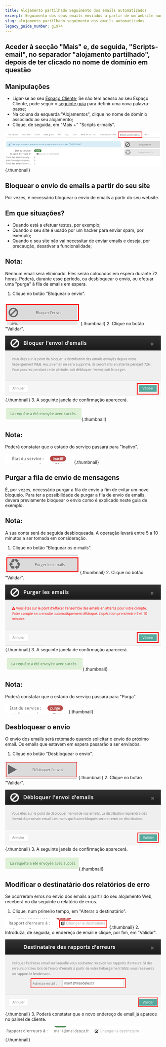 ```yaml
---
title: Alojamento partilhado Seguimento dos emails automatizados
excerpt: Seguimento dos seus emails enviados a partir de um website num alojamento partilhado OVH
slug: alojamento_partilhado_seguimento_dos_emails_automatizados
legacy_guide_number: g1974
---
```



## Aceder à secção "Mais" e, de seguida, "Scripts-email", no separador "alojamento partilhado", depois de ter clicado no nome de domínio em questão

## Manipulações

- Ligar-se ao seu [Espaço Cliente](https://www.ovh.com/manager/web/login/);
Se não tem acesso ao seu Espaço Cliente, pode seguir o [seguinte guia](https://www.ovh.com/fr/g1909.mutualise_gerer_et_acceder_a_ses_mots_de_passe#les_differents_mots_de_passe_lies_au_service_mutualise_dovh_lacces_au_manager_dovh) para definir uma nova palavra-passe;
- Na coluna da esquerda "Alojamentos", clique no nome de domínio associado ao seu alojamento;
- Clique, de seguida, em "Mais +" "Scripts e-mails".



![](images/img_3110.jpg){.thumbnail}


## Bloquear o envio de emails a partir do seu site
Por vezes, é necessário bloquear o envio de emails a partir do seu website.

## Em que situações?

- Quando está a efetuar testes, por exemplo;
- Quando o seu site é usado por um hacker para enviar spam, por exemplo;
- Quando o seu site não vai necessitar de enviar emails e deseja, por precaução, desativar a funcionalidade;



## Nota:
Nenhum email será eliminado. Eles serão colocados em espera durante 72 horas. Poderá, durante esse período, ou desbloquear o envio, ou efetuar uma "purga" à fila de emails em espera.
1. Clique no botão "Bloquear o envio".

![](images/img_3111.jpg){.thumbnail}
2. Clique no botão "Validar".

![](images/img_3112.jpg){.thumbnail}
3. A seguinte janela de confirmação aparecerá.

![](images/img_3113.jpg){.thumbnail}

## Nota:
Poderá constatar que o estado do serviço passará para "Inativo".

![](images/img_3114.jpg){.thumbnail}


## Purgar a fila de envio de mensagens
É, por vezes, necessário purgar a fila de envio a fim de evitar um novo bloqueio. Para ter a possibilidade de purgar a fila de envio de emails, deverá previamente bloquear o envio como é explicado neste guia de exemplo.

## Nota:
A sua conta será de seguida desbloqueada. A operação levará entre 5 a 10 minutos a ser tomada em consideração.
1. Clique no botão "Bloquear os e-mails".

![](images/img_3115.jpg){.thumbnail}
2. Clique no botão "Validar".

![](images/img_3116.jpg){.thumbnail}
3. A seguinte janela de confirmação aparecerá.

![](images/img_3117.jpg){.thumbnail}

## Nota:
Poderá constatar que o estado do serviço passará para "Purga".

![](images/img_3118.jpg){.thumbnail}


## Desbloquear o envio
O envio dos emails será retomado quando solicitar o envio do próximo email. Os emails que estavem em espera passarão a ser enviados.
1. Clique no botão "Desbloquear o envio".

![](images/img_3122.jpg){.thumbnail}
2. Clique no botão "Validar".

![](images/img_3123.jpg){.thumbnail}
3. A seguinte janela de confirmação aparecerá.

![](images/img_3124.jpg){.thumbnail}


## Modificar o destinatário dos relatórios de erro
Se ocorreram erros no envio dos emails a partir do seu alojamento Web, receberá no dia seguinte o relatório de erros.
1. Clique, num primeiro tempo, em "Alterar o destinatário".

![](images/img_3119.jpg){.thumbnail}
2. Introduza, de seguida, o endereço de email e clique, por fim, em "Validar".

![](images/img_3120.jpg){.thumbnail}
3. Poderá constatar que o novo endereço de email já aparece no painel de cliente.

![](images/img_3121.jpg){.thumbnail}

